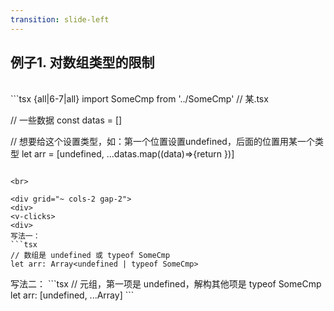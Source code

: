 ```yaml
---
transition: slide-left
---
```

## 例子1. 对数组类型的限制

<br>
```tsx {all|6-7|all}
import SomeCmp from '../SomeCmp'    // 某.tsx

// 一些数据
const datas = []

// 想要给这个设置类型，如：第一个位置设置undefined，后面的位置用某一个类型
let arr = [undefined, ...datas.map((data)=>{return <SomeCmp data={data} />})]
```

<br>

<div grid="~ cols-2 gap-2">
<div>
<v-clicks>
<div>
写法一：
```tsx
// 数组是 undefined 或 typeof SomeCmp
let arr: Array<undefined | typeof SomeCmp>
```
</div>
</v-clicks>
</div>
<div>
<v-clicks>
<div>
<carbon-idea />写法二：
```tsx
// 元组，第一项是 undefined，解构其他项是 typeof SomeCmp
let arr: [undefined, ...Array<typeof SomeCmp>]
```
</div>
</v-clicks>
</div>
</div>


<!--
 在写 `<ListView>`的时候
-->
